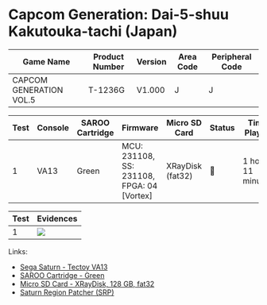 # Capcom Generation: Dai-5-shuu Kakutouka-tachi (Japan)

| Game Name               | Product Number | Version | Area Code | Peripheral Code |
| ----------------------- | -------------- | ------- | --------- | --------------- |
| CAPCOM GENERATION VOL.5 | T-1236G        | V1.000  | J         | J               |

| Test | Console | SAROO Cartridge | Firmware                                   | Micro SD Card    | Status | Time Played        |
| ---- | ------- | --------------- | ------------------------------------------ | ---------------- | ------ | ------------------ |
| 1    | VA13    | Green           | MCU: 231108, SS: 231108, FPGA: 04 [Vortex] | XRayDisk (fat32) | :100:  | 1 hour, 11 minutes |

| Test | Evidences                                                                                        |
| ---- | ------------------------------------------------------------------------------------------------ |
| 1    | [![](https://img.youtube.com/vi/zURb4HVkROw/0.jpg)](https://www.youtube.com/watch?v=zURb4HVkROw) |

Links:

- [Sega Saturn - Tectoy VA13](../../../../Info/Consoles/VA13/README.md)
- [SAROO Cartridge - Green](../../../../Info/Cartridges/RetroGameParadiseStore/1.32F/README.md)
- [Micro SD Card - XRayDisk, 128 GB, fat32](../../../../Info/SdCards/XRayDisk/128GB/fat32/README.md)
- [Saturn Region Patcher (SRP)](https://segaxtreme.net/resources/saturn-region-patcher.81/download)
